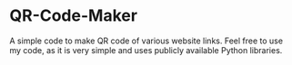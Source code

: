 # QR-Code-Maker
A simple code to make QR code of various website links.
Feel free to use my code, as it is very simple and uses publicly available Python libraries.
